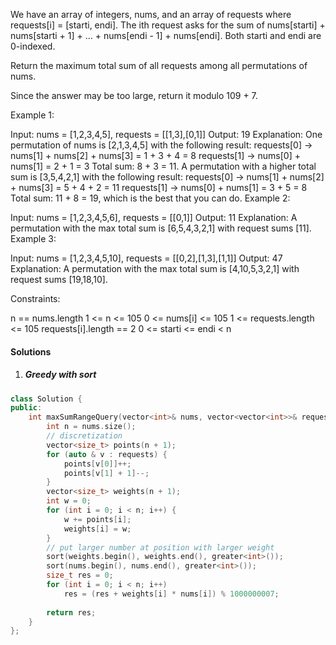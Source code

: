 We have an array of integers, nums, and an array of requests where requests[i] = [starti, endi]. The ith request asks for the sum of nums[starti] + nums[starti + 1] + ... + nums[endi - 1] + nums[endi]. Both starti and endi are 0-indexed.

Return the maximum total sum of all requests among all permutations of nums.

Since the answer may be too large, return it modulo 109 + 7.

 

Example 1:

Input: nums = [1,2,3,4,5], requests = [[1,3],[0,1]]
Output: 19
Explanation: One permutation of nums is [2,1,3,4,5] with the following result: 
requests[0] -> nums[1] + nums[2] + nums[3] = 1 + 3 + 4 = 8
requests[1] -> nums[0] + nums[1] = 2 + 1 = 3
Total sum: 8 + 3 = 11.
A permutation with a higher total sum is [3,5,4,2,1] with the following result:
requests[0] -> nums[1] + nums[2] + nums[3] = 5 + 4 + 2 = 11
requests[1] -> nums[0] + nums[1] = 3 + 5  = 8
Total sum: 11 + 8 = 19, which is the best that you can do.
Example 2:

Input: nums = [1,2,3,4,5,6], requests = [[0,1]]
Output: 11
Explanation: A permutation with the max total sum is [6,5,4,3,2,1] with request sums [11].
Example 3:

Input: nums = [1,2,3,4,5,10], requests = [[0,2],[1,3],[1,1]]
Output: 47
Explanation: A permutation with the max total sum is [4,10,5,3,2,1] with request sums [19,18,10].
 

Constraints:

n == nums.length
1 <= n <= 105
0 <= nums[i] <= 105
1 <= requests.length <= 105
requests[i].length == 2
0 <= starti <= endi < n

#### Solutions

1. ##### Greedy with sort

```c++
class Solution {
public:
    int maxSumRangeQuery(vector<int>& nums, vector<vector<int>>& requests) {
        int n = nums.size();
        // discretization
        vector<size_t> points(n + 1);
        for (auto & v : requests) {
            points[v[0]]++;
            points[v[1] + 1]--;
        }
        vector<size_t> weights(n + 1);
        int w = 0;
        for (int i = 0; i < n; i++) {
            w += points[i];
            weights[i] = w;
        }
        // put larger number at position with larger weight
        sort(weights.begin(), weights.end(), greater<int>());
        sort(nums.begin(), nums.end(), greater<int>());
        size_t res = 0;
        for (int i = 0; i < n; i++)
            res = (res + weights[i] * nums[i]) % 1000000007;
        
        return res;
    }
};
```